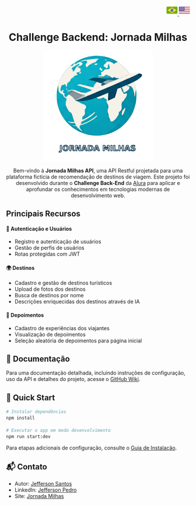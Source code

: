 <p align="right">
  <a href="./readme_pt-br.md" title="português">
    <img src="./img/brazil.png" alt="documento em português" width="30">
  </a>
  <a href="../README.md" title="inglês">
    <img src="./img/usa.png" alt="documento em inglês" width="30">
  </a>
<p align="center">

<h1 align="center">Challenge Backend: Jornada Milhas</h1>

<p align="center">
  <a href="" target="_blank"><img src="./img/logo.png" width="300" alt="Jornada Milhas logo" /></a>
<p align="center">

<p align="center">
  Bem-vindo à <strong>Jornada Milhas API</strong>, uma API Restful projetada para uma plataforma fictícia de recomendação de destinos de viagem. Este projeto foi desenvolvido durante o <strong>Challenge Back-End</strong> da <a href="https://cursos.alura.com.br" alt="Alura webpage">Alura</a> para aplicar e aprofundar os conhecimentos em tecnologias modernas de desenvolvimento web.
<p align="center">

## Principais Recursos

#### 🔐 Autenticação e Usuários
- Registro e autenticação de usuários
- Gestão de perfis de usuários
- Rotas protegidas com JWT

#### 🌍 Destinos
- Cadastro e gestão de destinos turísticos
- Upload de fotos dos destinos
- Busca de destinos por nome
- Descrições enriquecidas dos destinos através de IA

#### 💬 Depoimentos
- Cadastro de experiências dos viajantes
- Visualização de depoimentos
- Seleção aleatória de depoimentos para página inicial

## 📖 Documentação

Para uma documentação detalhada, incluindo instruções de configuração, uso da API e detalhes do projeto, acesse o [GitHub Wiki](https://github.com/jeff-pedro/challenge-backend-jornada-milhas/wiki).

## 🚀 Quick Start

```bash
# Instalar dependências
npm install

# Executar o app em modo desenvolvimento
npm run start:dev
```

Para etapas adicionais de configuração, consulte o [Guia de Instalação](https://github.com/jeff-pedro/challenge-backend-jornada-milhas/wiki/Installation).

## 📬 Contato

* Autor: [Jefferson Santos](https://jefferson.sapituca.site)  
* LinkedIn: [Jefferson Pedro](https://www.linkedin.com/in/jeffersonpedro)  
* Site: [Jornada Milhas](https://jornadamilhas.sapituca.site)
